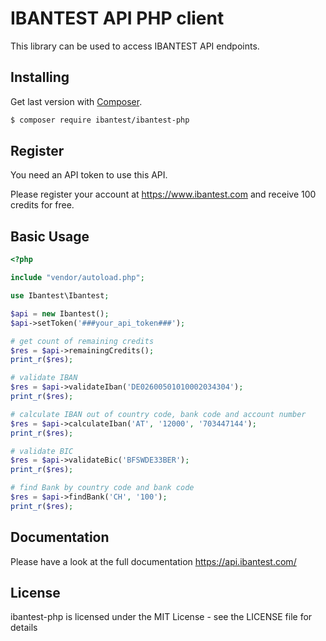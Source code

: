 # IBANTEST API PHP client


This library can be used to access IBANTEST API endpoints.

## Installing

Get last version with [Composer](http://getcomposer.org "Composer").

```bash
$ composer require ibantest/ibantest-php
```

## Register

You need an API token to use this API.

Please register your account at https://www.ibantest.com and receive 100 credits for free.

## Basic Usage

```php
<?php

include "vendor/autoload.php";

use Ibantest\Ibantest;

$api = new Ibantest();
$api->setToken('###your_api_token###');

# get count of remaining credits
$res = $api->remainingCredits();
print_r($res);

# validate IBAN
$res = $api->validateIban('DE02600501010002034304');
print_r($res);

# calculate IBAN out of country code, bank code and account number
$res = $api->calculateIban('AT', '12000', '703447144');
print_r($res);

# validate BIC
$res = $api->validateBic('BFSWDE33BER');
print_r($res);

# find Bank by country code and bank code
$res = $api->findBank('CH', '100');
print_r($res);

```

## Documentation
Please have a look at the full documentation
https://api.ibantest.com/

## License
ibantest-php is licensed under the MIT License - see the LICENSE file for details